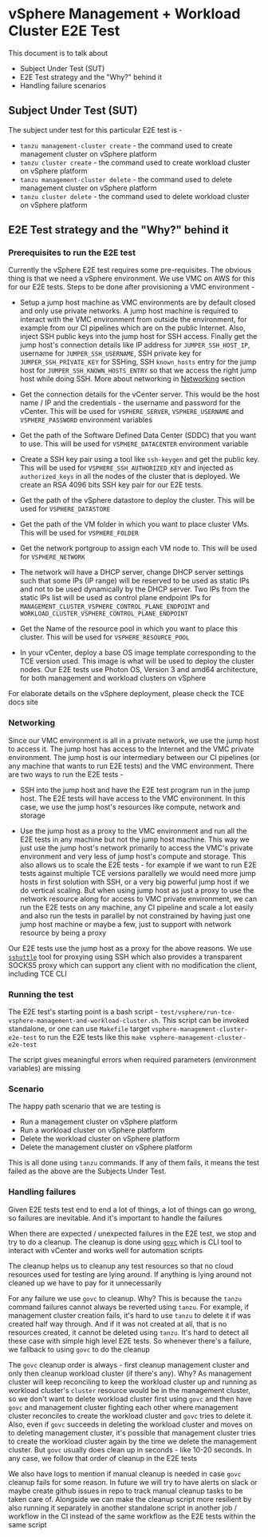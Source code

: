 # vSphere Management + Workload Cluster E2E Test

This document is to talk about

- Subject Under Test (SUT)
- E2E Test strategy and the "Why?" behind it
- Handling failure scenarios

## Subject Under Test (SUT)

The subject under test for this particular E2E test is -

- `tanzu management-cluster create` - the command used to create management cluster on vSphere platform
- `tanzu cluster create` - the command used to create workload cluster on vSphere platform
- `tanzu management-cluster delete` - the command used to delete management cluster on vSphere platform
- `tanzu cluster delete` - the command used to delete workload cluster on vSphere platform

## E2E Test strategy and the "Why?" behind it

### Prerequisites to run the E2E test

Currently the vSphere E2E test requires some pre-requisites. The obvious thing is that we need a vSphere environment. We use VMC on AWS for this for our E2E tests. Steps to be done after provisioning a VMC environment -

- Setup a jump host machine as VMC environments are by default closed and only use private networks. A jump host machine is required to interact with the VMC environment from outside the environment, for example from our CI pipelines which are on the public Internet. Also, inject SSH public keys into the jump host for SSH access. Finally get the jump host's connection details like IP address for `JUMPER_SSH_HOST_IP`, username for `JUMPER_SSH_USERNAME`, SSH private key for `JUMPER_SSH_PRIVATE_KEY` for SSHing, SSH `known_hosts` entry for the jump host for `JUMPER_SSH_KNOWN_HOSTS_ENTRY` so that we access the right jump host while doing SSH. More about networking in [Networking](#networking) section

- Get the connection details for the vCenter server. This would be the host name / IP and the credentials - the username and password for the vCenter. This will be used for `VSPHERE_SERVER`, `VSPHERE_USERNAME` and `VSPHERE_PASSWORD` environment variables

- Get the path of the Software Defined Data Center (SDDC) that you want to use. This will be used for `VSPHERE_DATACENTER` environment variable

- Create a SSH key pair using a tool like `ssh-keygen` and get the public key. This will be used for `VSPHERE_SSH_AUTHORIZED_KEY` and injected as `authorized_keys` in all the nodes of the cluster that is deployed. We create an RSA 4096 bits SSH key pair for our E2E tests.

- Get the path of the vSphere datastore to deploy the cluster. This will be used for `VSPHERE_DATASTORE`

- Get the path of the VM folder in which you want to place cluster VMs. This will be used for `VSPHERE_FOLDER`

- Get the network portgroup to assign each VM node to. This will be used for `VSPHERE_NETWORK`

- The network will have a DHCP server, change DHCP server settings such that some IPs (IP range) will be reserved to be used as static IPs and not to be used dynamically by the DHCP server. Two IPs from the static IPs list will be used as control plane endpoint IPs for `MANAGEMENT_CLUSTER_VSPHERE_CONTROL_PLANE_ENDPOINT` and `WORKLOAD_CLUSTER_VSPHERE_CONTROL_PLANE_ENDPOINT`

- Get the Name of the resource pool in which you want to place this cluster. This will be used for `VSPHERE_RESOURCE_POOL`

- In your vCenter, deploy a base OS image template corresponding to the TCE version used. This image is what will be used to deploy the cluster nodes. Our E2E tests use Photon OS, Version 3 and amd64 architecture, for both management and workload clusters on vSphere

For elaborate details on the vSphere deployment, please check the TCE docs site

### Networking

Since our VMC environment is all in a private network, we use the jump host to access it. The jump host has access to the Internet and the VMC private environment. The jump host is our intermediary between our CI pipelines (or any machine that wants to run E2E tests) and the VMC environment. There are two ways to run the E2E tests -

- SSH into the jump host and have the E2E test program run in the jump host. The E2E tests will have access to the VMC environment. In this case, we use the jump host's resources like compute, network and storage

- Use the jump host as a proxy to the VMC environment and run all the E2E tests in any machine but not the jump host machine. This way we just use the jump host's network primarily to access the VMC's private environment and very less of jump host's compute and storage. This also allows us to scale the E2E tests - for example if we want to run E2E tests against multiple TCE versions parallelly we would need more jump hosts in first solution with SSH, or a very big powerful jump host if we do vertical scaling. But when using jump host as just a proxy to use the network resource along for access to VMC private environment, we can run the E2E tests on any machine, any CI pipeline and scale a lot easily and also run the tests in parallel by not constrained by having just one jump host machine or maybe a few, just to support with network resource by being a proxy

Our E2E tests use the jump host as a proxy for the above reasons. We use [`sshuttle`](https://github.com/sshuttle/sshuttle) tool for proxying using SSH which also provides a transparent SOCKS5 proxy which can support any client with no modification the client, including TCE CLI

### Running the test

The E2E test's starting point is a bash script - `test/vsphere/run-tce-vsphere-management-and-workload-cluster.sh`. This script can be invoked standalone, or one can use `Makefile` target `vsphere-management-cluster-e2e-test` to run the E2E tests like this `make vsphere-management-cluster-e2e-test`

The script gives meaningful errors when required parameters (environment variables) are missing

### Scenario

The happy path scenario that we are testing is

- Run a management cluster on vSphere platform
- Run a workload cluster on vSphere platform
- Delete the workload cluster on vSphere platform
- Delete the management cluster on vSphere platform

This is all done using `tanzu` commands. If any of them fails, it means the test failed as the above are the Subjects Under Test.

### Handling failures

Given E2E tests test end to end a lot of things, a lot of things can go wrong, so failures are inevitable. And it's important to handle the failures

When there are expected / unexpected failures in the E2E test, we stop and try to do a cleanup. The cleanup is done using [`govc`](https://github.com/vmware/govmomi/tree/master/govc) which is CLI tool to interact with vCenter and works well for automation scripts

The cleanup helps us to cleanup any test resources so that no cloud resources used for testing are lying around. If anything is lying around not cleaned up we have to pay for it unnecessarily

For any failure we use `govc` to cleanup. Why? This is because the `tanzu` command failures cannot always be reverted using `tanzu`. For example, if management cluster creation fails, it's hard to use `tanzu` to delete it if was created half way through. And if it was not created at all, that is no resources created, it cannot be deleted using `tanzu`. It's hard to detect all these case with simple high level E2E tests. So whenever there's a failure, we fallback to using `govc` to do the cleanup

The `govc` cleanup order is always - first cleanup management cluster and only then cleanup workload cluster (if there's any). Why? As management cluster will keep reconciling to keep the workload cluster up and running as workload cluster's `cluster` resource would be in the management cluster, so we don't want to delete workload cluster first using `govc` and then have `govc` and management cluster fighting each other where management cluster reconciles to create the workload cluster and `govc` tries to delete it. Also, even if `govc` succeeds in deleting the workload cluster and moves on to deleting management cluster, it's possible that management cluster tries to create the workload cluster again by the time we delete the management cluster. But `govc` usually does clean up in seconds - like 10-20 seconds. In any case, we follow that order of cleanup in the E2E tests

We also have logs to mention if manual cleanup is needed in case `govc` cleanup fails for some reason. In future we will try to have alerts on slack or maybe create github issues in repo to track manual cleanup tasks to be taken care of. Alongside we can make the cleanup script more resilient by also running it separately in another standalone script in another job / workflow in the CI instead of the same workflow as the E2E tests within the same script
